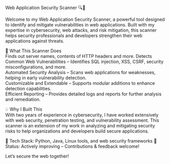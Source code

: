 Web Application Security Scanner 🔍🚀  

Welcome to my Web Application Security Scanner, a powerful tool designed to identify and mitigate vulnerabilities in web applications. Built with my expertise in cybersecurity, web attacks, and risk mitigation, this scanner helps security professionals and developers strengthen their web applications against threats.  

🔹 What This Scanner Does  
Finds out server names, contents of HTTP headers and more.
Detects Common Web Vulnerabilities – Identifies SQL injection, XSS, CSRF, security misconfigurations, and more.  
Automated Security Analysis – Scans web applications for weaknesses, helping in early vulnerability detection.  
Customizable and Extendable – Supports modular additions to enhance detection capabilities.  
Efficient Reporting – Provides detailed logs and reports for further analysis and remediation.  

💡 Why I Built This  
With two years of experience in cybersecurity, I have worked extensively with web security, penetration testing, and vulnerability assessment. This scanner is an extension of my work in analyzing and mitigating security risks to help organizations and developers build secure applications.  

🔹 Tech Stack: Python, Java, Linux tools, and web security frameworks
🔹 Status: Actively improving – Contributions & feedback welcome!

Let’s secure the web together!
